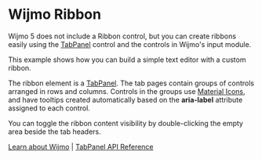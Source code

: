 Wijmo Ribbon
============

Wijmo 5 does not include a Ribbon control, but you can create ribbons easily using the [TabPanel](https://www.grapecity.com/wijmo/api/classes/wijmo_nav.tabpanel.html) control and the controls in Wijmo's input module.

This example shows how you can build a simple text editor with a custom ribbon.

The ribbon element is a [TabPanel](https://www.grapecity.com/wijmo/api/classes/wijmo_nav.tabpanel.html). The tab pages contain groups of controls arranged in rows and columns. Controls in the groups use [Material Icons](https://material.io/resources/icons/?style=baseline), and have tooltips created automatically based on the **aria-label** attribute assigned to each control.

You can toggle the ribbon content visibility by double-clicking the empty area beside the tab headers.

[Learn about Wijmo](https://www.grapecity.com/wijmo) | [TabPanel API Reference](https://www.grapecity.com/wijmo/api/classes/wijmo_nav.tabpanel.html)